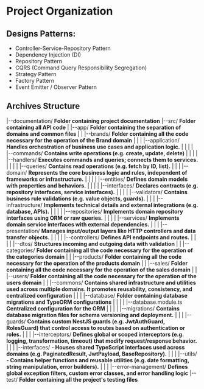 # Project Organization

## Designs Patterns:

- Controller-Service-Repository Pattern
- Dependency Injection (DI)
- Repository Pattern
- CQRS (Command Query Responsibility Segregation)
- Strategy Pattern
- Factory Pattern
- Event Emitter / Observer Pattern

## Archives Structure

|--documentation/ **Folder containing project documentation**
|--src/ **Folder containing all API code**
|   |--app/ **Folder containing the separation of domains and common files**
|   |   |--brands/ **Folder containing all the code necessary for the operation of the Brand domain**
|   |   |   |--application/ **Handles orchestration of business use cases and application logic.**
|   |   |   |   |--commands/ **Contains write operations (e.g. create, update, delete)**
|   |   |   |   |--handlers/ **Executes commands and queries; connects them to services.**
|   |   |   |   |--queries/ **Contains read operations (e.g. fetch by ID, list).**
|   |   |   |--domain/ **Represents the core business logic and rules, independent of frameworks or infrastructure.**
|   |   |   |   |--entities/ **Defines domain models with properties and behaviors.**
|   |   |   |   |--interfaces/ **Declares contracts (e.g. repository interfaces, service interfaces).**
|   |   |   |   |--validators/ **Contains business rule validations (e.g. value objects, guards).**
|   |   |   |--infrastructure/ **Implements technical details and external integrations (e.g. database, APIs).**
|   |   |   |   |--repositories/ **Implements domain repository interfaces using ORM or raw queries.**
|   |   |   |   |--services/ **Implements domain service interfaces with external dependencies.**
|   |   |   |--presentation/ **Manages input/output layers like HTTP controllers and data transfer objects.**
|   |   |   |   |--controllers/ **Defines API endpoints and routes.**
|   |   |   |   |--dtos/ **Structures incoming and outgoing data with validation**
|   |   |--categories/ **Folder containing all the code necessary for the operation of the categories domain**
|   |   |--products/ **Folder containing all the code necessary for the operation of the products domain**
|   |   |--sales/ **Folder containing all the code necessary for the operation of the sales domain**
|   |   |--users/ **Folder containing all the code necessary for the operation of the users domain**
|   |   |--commons/ **Contains shared infrastructure and utilities used across multiple domains. It promotes reusability, consistency, and centralized configuration**
|   |   |   |--database/ **Folder containing database migrations and TypeORM configurations**
|   |   |   |   |--database.module.ts **Centralized configuration for the ORM**
|   |   |   |   |--migrations/ **Contains database migration files for schema versioning and deployment.**
|   |   |   |--guards/ **Contains custom NestJS guards (e.g. JwtAuthGuard, RolesGuard) that control access to routes based on authentication or roles.**
|   |   |   |--interceptors/ **Defines global or scoped interceptors (e.g. logging, transformation, timeout) that modify request/response behavior.**
|   |   |   |--interfaces/ **- Houses shared TypeScript interfaces used across domains (e.g. PaginatedResult, JwtPayload, BaseRepository).**
|   |   |   |--utils/ **- Contains helper functions and reusable utilities (e.g. date formatting, string manipulation, error builders).**
|   |   |   |--error-management/ **Defines global exception filters, custom error classes, and error handling logic**
|--test/ **Folder containing all the project's testing files**
